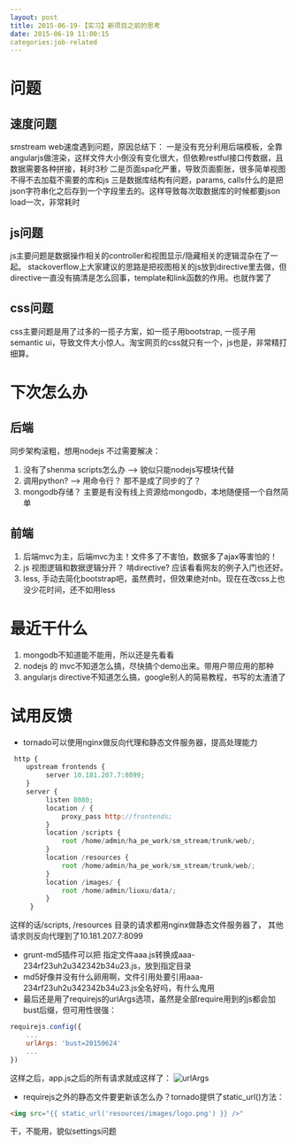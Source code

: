 ```yaml
---
layout: post
title: 2015-06-19-【实习】新项目之前的思考
date: 2015-06-19 11:00:15
categories:job-related
---
```

# 问题
## 速度问题
smstream web速度遇到问题，原因总结下：
一是没有充分利用后端模板，全靠angularjs做渲染，这样文件大小倒没有变化很大，但依赖restful接口传数据，且数据需要各种拼接，耗时3秒
二是页面spa化严重，导致页面膨胀，很多简单视图不得不去加载不需要的库和js
三是数据库结构有问题，params, calls什么的是把json字符串化之后存到一个字段里去的。这样导致每次取数据库的时候都要json load一次，非常耗时

## js问题
js主要问题是数据操作相关的controller和视图显示/隐藏相关的逻辑混杂在了一起。
stackoverflow上大家建议的思路是把视图相关的js放到directive里去做，但directive一直没有搞清是怎么回事，template和link函数的作用。也就作罢了

## css问题
css主要问题是用了过多的一揽子方案，如一揽子用bootstrap, 一揽子用semantic ui，导致文件大小惊人。淘宝网页的css就只有一个，js也是，非常精打细算。

# 下次怎么办
## 后端
同步架构滚粗，想用nodejs
不过需要解决：
1. 没有了shenma scripts怎么办  --> 貌似只能nodejs写模块代替
2. 调用python? --> 用命令行？ 那不是成了同步的了？
3. mongodb存储？ 主要是有没有线上资源给mongodb，本地随便搭一个自然简单

## 前端
1. 后端mvc为主，后端mvc为主！文件多了不害怕，数据多了ajax等害怕的！
2. 	js 视图逻辑和数据逻辑分开？ 啃directive? 应该看看网友的例子入门也还好。
3. less, 手动去简化bootstrap吧，虽然费时，但效果绝对nb。现在在改css上也没少花时间，还不如用less

# 最近干什么
1. mongodb不知道能不能用，所以还是先看看
2. nodejs 的 mvc不知道怎么搞，尽快搞个demo出来。带用户带应用的那种
3. angularjs directive不知道怎么搞，google别人的简易教程，书写的太渣渣了

# 试用反馈
- tornado可以使用nginx做反向代理和静态文件服务器，提高处理能力
```javascript
 http {
    upstream frontends {
         server 10.181.207.7:8099;
    }
    server {
         listen 8080;
         location / {
             proxy_pass http://frontends;
         }
         location /scripts {
             root /home/admin/ha_pe_work/sm_stream/trunk/web/;
         }
         location /resources {
             root /home/admin/ha_pe_work/sm_stream/trunk/web/;
         }
         location /images/ {
             root /home/admin/liuxu/data/;
         }
     }
```
这样的话/scripts, /resources 目录的请求都用nginx做静态文件服务器了，
其他请求则反向代理到了10.181.207.7:8099

- grunt-md5插件可以把 指定文件aaa.js转换成aaa-234rf23uh2u342342b34u23.js，放到指定目录
- md5好像并没有什么卵用啊，文件引用处要引用aaa-234rf23uh2u342342b34u23.js全名好吗，有什么鬼用
- 最后还是用了requirejs的urlArgs选项，虽然是全部require用到的js都会加bust后缀，但可用性很强：
```javascript
requirejs.config({
	...
	urlArgs: 'bust=20150624'
	...
})
```
这样之后，app.js之后的所有请求就成这样了：
![urlArgs](http://img.blog.csdn.net/20150624162211211)
- requirejs之外的静态文件要更新该怎么办？tornado提供了static_url()方法：
```html
<img src="{{ static_url('resources/images/logo.png') }} />"
```
干，不能用，貌似settings问题